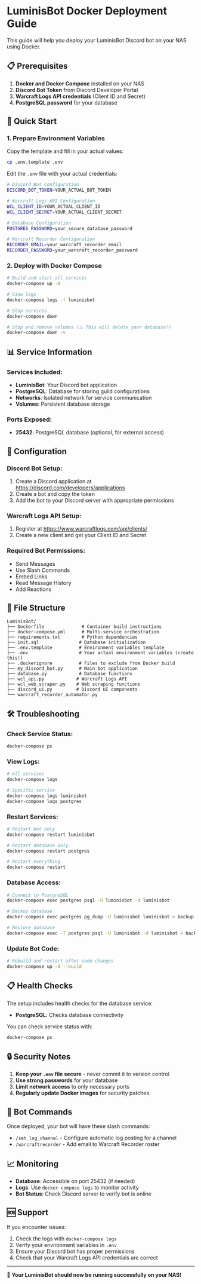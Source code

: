 # LuminisBot Docker Deployment Guide

This guide will help you deploy your LuminisBot Discord bot on your NAS using Docker.

## 📋 Prerequisites

1. **Docker and Docker Compose** installed on your NAS
2. **Discord Bot Token** from Discord Developer Portal
3. **Warcraft Logs API credentials** (Client ID and Secret)
4. **PostgreSQL password** for your database

## 🚀 Quick Start

### 1. Prepare Environment Variables

Copy the template and fill in your actual values:
```bash
cp .env.template .env
```

Edit the `.env` file with your actual credentials:
```bash
# Discord Bot Configuration
DISCORD_BOT_TOKEN=YOUR_ACTUAL_BOT_TOKEN

# Warcraft Logs API Configuration  
WCL_CLIENT_ID=YOUR_ACTUAL_CLIENT_ID
WCL_CLIENT_SECRET=YOUR_ACTUAL_CLIENT_SECRET

# Database Configuration
POSTGRES_PASSWORD=your_secure_database_password

# Warcraft Recorder Configuration
RECORDER_EMAIL=your_warcraft_recorder_email
RECORDER_PASSWORD=your_warcraft_recorder_password
```

### 2. Deploy with Docker Compose

```bash
# Build and start all services
docker-compose up -d

# View logs
docker-compose logs -f luminisbot

# Stop services
docker-compose down

# Stop and remove volumes (⚠️ This will delete your database!)
docker-compose down -v
```

## 📊 Service Information

### Services Included:
- **LuminisBot**: Your Discord bot application
- **PostgreSQL**: Database for storing guild configurations
- **Networks**: Isolated network for service communication
- **Volumes**: Persistent database storage

### Ports Exposed:
- **25432**: PostgreSQL database (optional, for external access)

## 🔧 Configuration

### Discord Bot Setup:
1. Create a Discord application at https://discord.com/developers/applications
2. Create a bot and copy the token
3. Add the bot to your Discord server with appropriate permissions

### Warcraft Logs API Setup:
1. Register at https://www.warcraftlogs.com/api/clients/
2. Create a new client and get your Client ID and Secret

### Required Bot Permissions:
- Send Messages
- Use Slash Commands
- Embed Links
- Read Message History
- Add Reactions

## 📁 File Structure

```
LuminisBot/
├── Dockerfile              # Container build instructions
├── docker-compose.yml      # Multi-service orchestration
├── requirements.txt        # Python dependencies
├── init.sql               # Database initialization
├── .env.template          # Environment variables template
├── .env                   # Your actual environment variables (create this!)
├── .dockerignore          # Files to exclude from Docker build
├── my_discord_bot.py      # Main bot application
├── database.py            # Database functions
├── wcl_api.py            # Warcraft Logs API
├── wcl_web_scraper.py    # Web scraping functions
├── discord_ui.py         # Discord UI components
└── warcraft_recorder_automator.py
```

## 🛠️ Troubleshooting

### Check Service Status:
```bash
docker-compose ps
```

### View Logs:
```bash
# All services
docker-compose logs

# Specific service
docker-compose logs luminisbot
docker-compose logs postgres
```

### Restart Services:
```bash
# Restart bot only
docker-compose restart luminisbot

# Restart database only
docker-compose restart postgres

# Restart everything
docker-compose restart
```

### Database Access:
```bash
# Connect to PostgreSQL
docker-compose exec postgres psql -U luminisbot -d luminisbot

# Backup database
docker-compose exec postgres pg_dump -U luminisbot luminisbot > backup.sql

# Restore database
docker-compose exec -T postgres psql -U luminisbot -d luminisbot < backup.sql
```

### Update Bot Code:
```bash
# Rebuild and restart after code changes
docker-compose up -d --build
```

## 📋 Health Checks

The setup includes health checks for the database service:

- **PostgreSQL**: Checks database connectivity

You can check service status with:
```bash
docker-compose ps
```

## 🔒 Security Notes

1. **Keep your `.env` file secure** - never commit it to version control
2. **Use strong passwords** for your database
3. **Limit network access** to only necessary ports
4. **Regularly update Docker images** for security patches

## 🎯 Bot Commands

Once deployed, your bot will have these slash commands:

- `/set_log_channel` - Configure automatic log posting for a channel
- `/warcraftrecorder` - Add email to Warcraft Recorder roster

## 📈 Monitoring

- **Database**: Accessible on port 25432 (if needed)
- **Logs**: Use `docker-compose logs` to monitor activity
- **Bot Status**: Check Discord server to verify bot is online

## 🆘 Support

If you encounter issues:

1. Check the logs with `docker-compose logs`
2. Verify your environment variables in `.env`
3. Ensure your Discord bot has proper permissions
4. Check that your Warcraft Logs API credentials are correct

---

🎉 **Your LuminisBot should now be running successfully on your NAS!**
